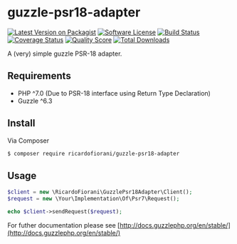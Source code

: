# guzzle-psr18-adapter

[![Latest Version on Packagist][ico-version]][link-packagist]
[![Software License][ico-license]](LICENSE.md)
[![Build Status][ico-travis]][link-travis]
[![Coverage Status][ico-scrutinizer]][link-scrutinizer]
[![Quality Score][ico-code-quality]][link-code-quality]
[![Total Downloads][ico-downloads]][link-downloads]

A (very) simple guzzle PSR-18 adapter.

## Requirements
- PHP ^7.0 (Due to PSR-18 interface using Return Type Declaration)  
- Guzzle ^6.3

## Install

Via Composer

``` bash
$ composer require ricardofiorani/guzzle-psr18-adapter
```

## Usage

``` php
$client = new \RicardoFiorani\GuzzlePsr18Adapter\Client();
$request = new \Your\Implementation\Of\Psr7\Request();

echo $client->sendRequest($request);
```
For futher documentation please see [http://docs.guzzlephp.org/en/stable/](http://docs.guzzlephp.org/en/stable/)

[ico-version]: https://img.shields.io/packagist/v/ricardofiorani/guzzle-psr18-adapter.svg?style=flat-square
[ico-license]: https://img.shields.io/badge/license-MIT-brightgreen.svg?style=flat-square
[ico-travis]: https://img.shields.io/travis/ricardofiorani/guzzle-psr18-adapter/master.svg?style=flat-square
[ico-scrutinizer]: https://img.shields.io/scrutinizer/coverage/g/ricardofiorani/guzzle-psr18-adapter.svg?style=flat-square
[ico-code-quality]: https://img.shields.io/scrutinizer/g/ricardofiorani/guzzle-psr18-adapter.svg?style=flat-square
[ico-downloads]: https://img.shields.io/packagist/dt/ricardofiorani/guzzle-psr18-adapter.svg?style=flat-square

[link-packagist]: https://packagist.org/packages/ricardofiorani/guzzle-psr18-adapter
[link-travis]: https://travis-ci.org/ricardofiorani/guzzle-psr18-adapter
[link-scrutinizer]: https://scrutinizer-ci.com/g/ricardofiorani/guzzle-psr18-adapter/code-structure
[link-code-quality]: https://scrutinizer-ci.com/g/ricardofiorani/guzzle-psr18-adapter
[link-downloads]: https://packagist.org/packages/ricardofiorani/guzzle-psr18-adapter
[link-author]: https://github.com/ricardofiorani
[link-contributors]: ../../contributors